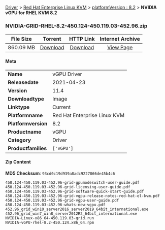 
[Driver](/README.md)  >  [Red Hat Enterprise Linux KVM](/index/Driver/Red_Hat_Enterprise_Linux_KVM.md)  >  [platformVersion : 8.2](/index/Driver/Red_Hat_Enterprise_Linux_KVM/8.2.md)  >  **NVIDIA vGPU for RHEL KVM 8.2**


### NVIDIA-GRID-RHEL-8.2-450.124-450.119.03-452.96.zip

| **File Size** | **Torrent**  | **HTTP Link** | **Internet Archive** |
|:-------------:|:------------:|:-------------:|:--------------------:|
| 860.09 MB |  [Download](https://archive.org/download/nvgpu_NVIDIA-GRID-RHEL-8.2-450.124-450.119.03-452.96.zip/nvgpu_NVIDIA-GRID-RHEL-8.2-450.124-450.119.03-452.96.zip_archive.torrent)       | [Download](https://archive.org/compress/nvgpu_NVIDIA-GRID-RHEL-8.2-450.124-450.119.03-452.96.zip) | [View Page](https://archive.org/details/nvgpu_NVIDIA-GRID-RHEL-8.2-450.124-450.119.03-452.96.zip)       |

#### Meta

<table>
<tr><td><strong>Name</strong></td><td>vGPU Driver</td></tr>
<tr><td><strong>Releasedate</strong></td><td>2021-04-23</td></tr>
<tr><td><strong>Version</strong></td><td>11.4</td></tr>
<tr><td><strong>Downloadtype</strong></td><td>Image</td></tr>
<tr><td><strong>Linktype</strong></td><td>Current</td></tr>
<tr><td><strong>Platformname</strong></td><td>Red Hat Enterprise Linux KVM</td></tr>
<tr><td><strong>Platformversion</strong></td><td>8.2</td></tr>
<tr><td><strong>Productname</strong></td><td>vGPU</td></tr>
<tr><td><strong>Category</strong></td><td>Driver</td></tr>
<tr><td><strong>Productfamilies</strong></td><td><code>['vGPU']</code></td></tr>
</table>

#### Zip Content

**MD5 Checksum**: `93cd0c19d939a8adc9227866de45b4c6`

```text
450.124-450.119.03-452.96-grid-gpumodeswitch-user-guide.pdf
450.124-450.119.03-452.96-grid-licensing-user-guide.pdf
450.124-450.119.03-452.96-grid-software-quick-start-guide.pdf
450.124-450.119.03-452.96-grid-vgpu-release-notes-red-hat-el-kvm.pdf
450.124-450.119.03-452.96-grid-vgpu-user-guide.pdf
450.124-450.119.03-452.96-whats-new-vgpu.pdf
452.96_grid_win10_server2016_server2019_64bit_international.exe
452.96_grid_win7_win8_server2012R2_64bit_international.exe
NVIDIA-Linux-x86_64-450.119.03-grid.run
NVIDIA-vGPU-rhel-8.2-450.124.x86_64.rpm
```
